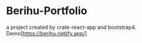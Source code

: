 # Berihu-Portfolio
a project created by crate-react-app and bootstrap4. Demo[https://berihu.netlify.app/]
